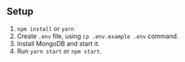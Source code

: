 ## Setup

1. `npm install` or `yarn`
2. Create `.env` file, using `cp .env.example .env` command.
3. Install MongoDB and start it.
4. Run `yarn start` or `npm start`.
